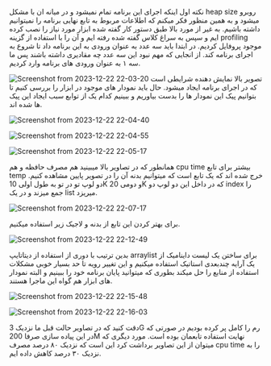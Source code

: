 نکته اول اینکه اجرای این برنامه تمام نمیشود و در میانه ان با مشکل heap size روبرو میشود و به همین منظور فکر میکنم که اطلاعات مربوط به تابع نهایی برنامه را نمیتوانیم داشته باشیم.
به غیر از مورد بالا طبق دستور کار گفته شده ابزار مورد نیاز را نصب کرده ایم و سپس به سراغ کلاس گفته شده رفته ایم و آن را با استفاده از گزینه profiling موجود پروفایل کردیم. در ابتدا باید سه عدد به عنوان ورودی به این برنامه داد تا شروع به اجرای برنامه کند. از انجایی که مهم نبود این سه عدد چه مقادیری داشته باشند پس ما سه ۱ به عنوان ورودی های برنامه وارد کردیم.

![Screenshot from 2023-12-22 22-03-20](https://github.com/seyyedAlirezaGhazanfari/ProfilingTest/assets/59168138/51c72d17-1aca-4db5-8fd3-9470529cbabf)
تصویر بالا نمایش دهنده شرایطی است که در اجرای برنامه ایجاد میشود.
حال باید نمودار های موجود در ابزار را بررسی کنیم تا بتوانیم پیک این نمودار ها را بدست بیاوریم و ببینیم کدام یک از توابع سبب ایجاد این پیک ها شده اند.

![Screenshot from 2023-12-22 22-04-40](https://github.com/seyyedAlirezaGhazanfari/ProfilingTest/assets/59168138/4ae93767-f738-4605-9c06-befd98dd2dbf)

![Screenshot from 2023-12-22 22-04-55](https://github.com/seyyedAlirezaGhazanfari/ProfilingTest/assets/59168138/e042d9a9-2c41-43a1-9d55-9d05d1d2cc60)

![Screenshot from 2023-12-22 22-05-17](https://github.com/seyyedAlirezaGhazanfari/ProfilingTest/assets/59168138/ee09bddb-18bf-42bb-8138-c8bd36cdbc31)

همانطور که در تصاویر بالا میبینید هم مصرف حافظه و هم cpu time بیشتر برای تابع temp خرج شده اند که یک تابع است که میتوانیم بدنه آن را در تصویر پایین مشاهده کنیم. دو لوپ تو در تو به طول اولی 10K و دومی 20K که در داخل این دو لوپ دو index را جمع میزند و در یک list میریزد.

![Screenshot from 2023-12-22 22-07-17](https://github.com/seyyedAlirezaGhazanfari/ProfilingTest/assets/59168138/ebae48c5-e24a-4b3c-b51b-d8834ad3ddc6)

برای بهتر کردن این تابع از بدنه و لاجیک زیر استفاده میکنیم.

![Screenshot from 2023-12-22 22-12-49](https://github.com/seyyedAlirezaGhazanfari/ProfilingTest/assets/59168138/a7e6439c-39e6-44d0-bdd9-0feae320c05d)

بدین ترتیب با دوری از استفاده از دیتاتایپ arraylist برای ساختن یک لیست داینامیک از یک آرایه چندبعدی استاتیک استفاده میکنیم و این تغییر رویه تا حد بسیار خوبی مشکلات استفاده از منابع را حل میکند بطوری که میتوانید پایان برنامه خود را ببینیم و البته نمودار های ابزار هم گواه این ماجرا هستند.

![Screenshot from 2023-12-22 22-15-48](https://github.com/seyyedAlirezaGhazanfari/ProfilingTest/assets/59168138/d76fcb4a-264b-4912-9d12-12a9be8e9137)


![Screenshot from 2023-12-22 22-16-03](https://github.com/seyyedAlirezaGhazanfari/ProfilingTest/assets/59168138/2dbc6223-6605-405b-980b-2aebb4b779ce)

دقت کنید که در تصاویر حالت قبل ما نزدیک 3G رم را کامل پر کرده بودیم در صورتی که در این پیاده سازی صرفا 200M نهایت استفاده تابعمان بوده است. مورد دیگری که میتوان از این تصاویر برداشت کرد این است که نزدیک ۸۰ درصد مصرف cpu time را به نزدیک ۳۰ درصد کاهش داده ایم.
